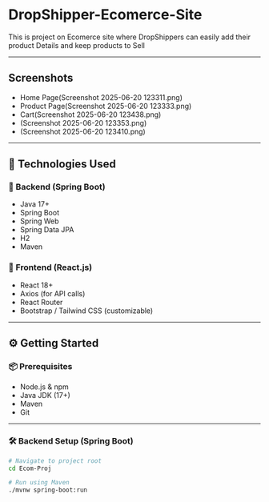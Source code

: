 # DropShipper-Ecomerce-Site
This is project on Ecomerce site where DropShippers can easily add their product Details and keep products to Sell

---
## Screenshots
- Home Page(Screenshot 2025-06-20 123311.png)
- Product Page(Screenshot 2025-06-20 123333.png)
- Cart(Screenshot 2025-06-20 123438.png)
- (Screenshot 2025-06-20 123353.png)
- (Screenshot 2025-06-20 123410.png)
---

## 🚀 Technologies Used

### 🧩 Backend (Spring Boot)
- Java 17+
- Spring Boot
- Spring Web
- Spring Data JPA
- H2
- Maven

### 🎨 Frontend (React.js)
- React 18+
- Axios (for API calls)
- React Router
- Bootstrap / Tailwind CSS (customizable)

---

## ⚙️ Getting Started

### 📦 Prerequisites
- Node.js & npm
- Java JDK (17+)
- Maven
- Git

---

### 🛠 Backend Setup (Spring Boot)

```bash
# Navigate to project root
cd Ecom-Proj

# Run using Maven
./mvnw spring-boot:run
